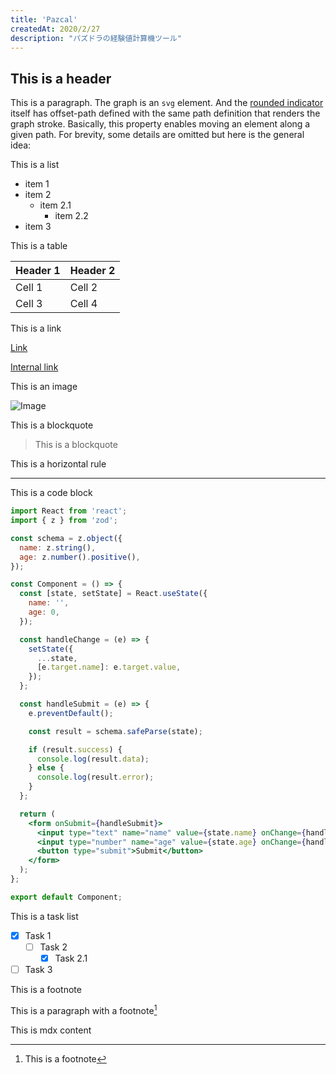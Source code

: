 ```yaml
---
title: 'Pazcal'
createdAt: 2020/2/27
description: "パズドラの経験値計算機ツール"
---
```



## This is a header

This is a paragraph. The graph is an `svg` element. And the [rounded indicator](https://monica-dev.com) itself has offset-path defined with the same path definition that renders the graph stroke. Basically, this property enables moving an element along a given path. For brevity, some details are omitted but here is the general idea:

This is a list

- item 1
- item 2
  - item 2.1
    - item 2.2
- item 3

This is a table

| Header 1 | Header 2 |
| -------- | -------- |
| Cell 1   | Cell 2   |
| Cell 3   | Cell 4   |

This is a link

[Link](https://google.com)

[Internal link](/blog/markdownacopy)

This is an image

![Image](/images/works/pazcal/hero.png)

This is a blockquote

> This is a blockquote

This is a horizontal rule

---

This is a code block

```jsx title="This is a code block" {2,10-13}
import React from 'react';
import { z } from 'zod';

const schema = z.object({
  name: z.string(),
  age: z.number().positive(),
});

const Component = () => {
  const [state, setState] = React.useState({
    name: '',
    age: 0,
  });

  const handleChange = (e) => {
    setState({
      ...state,
      [e.target.name]: e.target.value,
    });
  };

  const handleSubmit = (e) => {
    e.preventDefault();

    const result = schema.safeParse(state);

    if (result.success) {
      console.log(result.data);
    } else {
      console.log(result.error);
    }
  };

  return (
    <form onSubmit={handleSubmit}>
      <input type="text" name="name" value={state.name} onChange={handleChange} />
      <input type="number" name="age" value={state.age} onChange={handleChange} />
      <button type="submit">Submit</button>
    </form>
  );
};

export default Component;
```

This is a task list

- [x] Task 1
  - [ ] Task 2
    - [x] Task 2.1
- [ ] Task 3

This is a footnote

This is a paragraph with a footnote[^1]

[^1]: This is a footnote

This is mdx content

